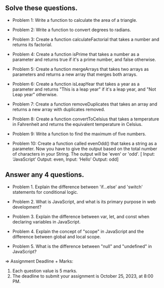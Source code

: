 ## Solve these questions.

- Problem 1: Write a function to calculate the area of a triangle.

- Problem 2: Write a function to convert degrees to radians.
 
- Problem 3: Create a function calculateFactorial that takes a number and returns its factorial.

- Problem 4: Create a function isPrime that takes a number as a parameter and returns true if it's a prime number, and false otherwise.

- Problem 5: Create a function mergeArrays that takes two arrays as parameters and returns a new array that merges both arrays.

- Problem 6: Create a function isLeapYear that takes a year as a parameter and returns "This is a leap year" if it's a leap year, and "Not Leap year" otherwise.

- Problem 7: Create a function removeDuplicates that takes an array and returns a new array with duplicates removed.

- Problem 8: Create a function convertToCelsius that takes a temperature in Fahrenheit and returns the equivalent temperature in Celsius.

- Problem 9: Write a function to find the maximum of five numbers.

- Problem 10: Create a function called evenOdd() that takes a string as a parameter. Now you have to give the output based on the total number of characters in your String. The output will be 'even' or 'odd'. [ Input: ‘JavaScript’ Output: even, Input: ‘Hello’ Output: odd]




## Answer any 4 questions.

- Problem 1. Explain the difference between 'if...else' and 'switch' statements for conditional logic.

- Problem 2. What is JavaScript, and what is its primary purpose in web development?

- Problem 3. Explain the difference between var, let, and const when declaring variables in JavaScript.

- Problem 4. Explain the concept of "scope" in JavaScript and the difference between global and local scope.

- Problem 5. What is the difference between "null" and "undefined" in JavaScript?



=> Assignment Deadline + Marks:
1. Each question value is 5 marks.
2. The deadline to submit your assignment is October 25, 2023, at 8:00 PM.

